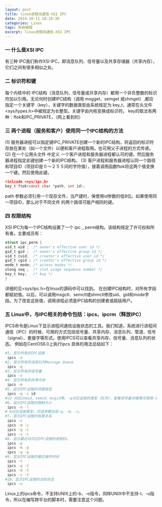 ```yaml
---
layout: post
title: linux进程间通信-XSI IPC
date: 2014-10-11 18:10:30
categories: Linux
tags: 系统编程
excerpt: linux进程间通信-XSI IPC
---
```


### 一 什么是XSI IPC
有三种 IPC我们称作XSI IPC，即消息队列、信号量以及共享存储器（共享内存），它们之间有很多相似之处。

### 二 标识符和键
每个内核中的 IPC结构（消息队列、信号量或共享内存）都用一个非负整数的标识符加以引用。无论何时创建IPC结构（调用 msgget、semget 或shmget）,都应指定一个关键字（key），关键字的数据类型由系统规定为 key_t，通常在头文件<sys/types.h>中被规定为长整型。关键字由内核变换成标识符。
  key的取法有两种：ftok和IPC_PRIVATE，（网上看到的）

### 三 两个进程（服务和客户）使用同一个IPC结构的方法
(1) 服务器进程可以指定键IPC_PRIVATE创建一个新的IPC结构，将返回的标识符存放在某处（如一个文件）以便和客户进程取用。也可用父子进程的方式传递。
(2) 在一个公用头文件 中定义 一个客户进程和服务器进程都认可的键。然后服务器进程指定此键创建一个新的IPC结构。
(3) 客户进程和服务器进程认同一个路径和项目ID（项目ID是０～２５５间的字符值），接着调用函数ftok将这两个值变换一个键。然后使用此键。
```c
#inlcude <sys/ipc.h>
key_t ftok(const char *path, int id);
```
path 参数必须引用一个现存文件，当产键时，保使用id参数的低8位。如果使用同一项目ID，那么对于不同文件 的两个路径可能产相同的键。

### 四 权限结构
XSI IPC为每一个IPC结构设置了一个 ipc _ perm结构。该结构规定了许可权和所有者。主要成员有：
```c
struct ipc_perm {
uid_t uid ;  /* owner's effective user id */
gid_t gid ;  /* owner's effective group id */
uid_t cuid;  /* creator's effective user id */
gid_t cgid ; /* creator's effective group id */
mode_t mode; /* access modes */
ulong seq ;  /* slot usage sequence number */
key_t key;   /* key */
}
```

详细的见<sys/ipc.h>在linux的源码中可以找到。
在创建IPC结构时，对所有字段都赋初值。以后，可以调用msgctl、semctl或shmctl修改uid、gid和mode字段。为了改变这些值，调用进程必须是IPC结构的创建者或超级用户。

### 五 Linux中，与IPC相关的命令包括：ipcs、ipcrm（释放IPC）
IPCS命令是Linux下显示进程间通信设施状态的工具。我们知道，系统进行进程间通信（IPC）的时候，可用的方式包括信号量、共享内存、消息队列、管道、信号（signal）、套接字等形式。使用IPCS可以查看共享内存、信号量、消息队列的状态。
例如在CentOS6.0上执行ipcs
具体的用法总结如下：
```sh
#1、显示所有的IPC设施
 ipcs -a
#2、显示所有的消息队列Message Queue
 ipcs -q
#3、显示所有的信号量
 ipcs -s
#4、显示所有的共享内存
 ipcs -m
#5、显示IPC设施的详细信息
 ipcs -q -i id
#id 对应shmid、semid、msgid等。-q对应设施的类型（队列），查看信号量详细情况使用-s，查看共享内存使用-m。
#6、显示IPC设施的限制大小
 ipcs -m -l
#-m对应设施类型，可选参数包括-q、-m、-s。
#7、显示IPC设施的权限关系
 ipcs -c
 ipcs -m -c
 ipcs -q -c
 ipcs -s -c
#8、显示最近访问过IPC设施的进程ID。
 ipcs -p
 ipcs -m -p
 ipcs -q -p
#9、显示IPC设施的最后操作时间
 ipcs -t
 ipcs -q -t
 ipcs -m -t
 ipcs -s -t
#10、显示IPC设施的当前状态
 ipcs -u
 ```
Linux上的ipcs命令，不支持UNIX上的-b、-o指令，同样UNIX中不支持-l、-u指令，所以在编写跨平台的脚本时，需要注意这个问题。